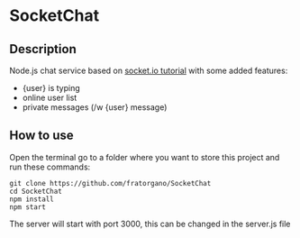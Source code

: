 # SocketChat
## Description
Node.js chat service based on [socket.io tutorial](https://socket.io/get-started/chat) with some added features: 
* {user} is typing 
* online user list
* private messages (/w {user} message)
## How to use
Open the terminal go to a folder where you want to store this project and run these commands: 
```
git clone https://github.com/fratorgano/SocketChat
cd SocketChat
npm install
npm start 
```
The server will start with port 3000, this can be changed in the server.js file
